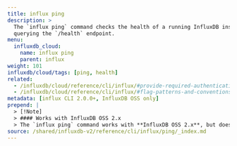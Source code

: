 ```yaml
---
title: influx ping
description: >
  The `influx ping` command checks the health of a running InfluxDB instance by
  querying the `/health` endpoint.
menu:
  influxdb_cloud:
    name: influx ping
    parent: influx
weight: 101
influxdb/cloud/tags: [ping, health]
related:
  - /influxdb/cloud/reference/cli/influx/#provide-required-authentication-credentials, influx CLI—Provide required authentication credentials
  - /influxdb/cloud/reference/cli/influx/#flag-patterns-and-conventions, influx CLI—Flag patterns and conventions
metadata: [influx CLI 2.0.0+, InfluxDB OSS only]
prepend: |
  > [!Note]
  > #### Works with InfluxDB OSS 2.x  
  > The `influx ping` command works with **InfluxDB OSS 2.x**, but does not work with **InfluxDB Cloud**.
source: /shared/influxdb-v2/reference/cli/influx/ping/_index.md
---
```


<!-- The content for this page is at
// SOURCE content/shared/influxdb-v2/reference/cli/influx/ping/_index.md -->
